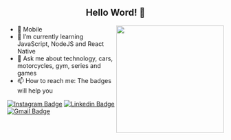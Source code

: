 ## <div align="center">Hello Word! 👋</div>
<img align="right" src="https://image.freepik.com/vetores-gratis/ilustracao-do-conceito-do-criador-de-site_114360-3315.jpg" width="250"/>

- 💜 Mobile
- 🌱 I’m currently learning JavaScript, NodeJS and React Native
- 💬 Ask me about technology, cars, motorcycles, gym, series and games
- 📫 How to reach me: The badges will help you 

[![Instagram Badge](https://img.shields.io/badge/-__jhonbergmann-inactive?style=plastic&logo=Instagram&logoColor=white&link=https://www.instagram.com/_jhonbergmann/)](https://www.instagram.com/_jhonbergmann/)
[![Linkedin Badge](https://img.shields.io/badge/-jhonatan--bergmann-inactive?style=plastic&logo=Linkedin&logoColor=white&link=https://www.linkedin.com/in/jhonatan-bergmann/)](https://www.linkedin.com/in/jhonatan-bergmann/)
[![Gmail Badge](https://img.shields.io/badge/-jhonatan.bergmann%40gmail.com-inactive?style=plastic&logo=Gmail&logoColor=white&link=jhonatan.bergmann@gmail.com)](mailto:jhonatan.bergmann@gmail.com)

<!--
**JhonatanBergmann/JhonatanBergmann** is a ✨ _special_ ✨ repository because its `README.md` (this file) appears on your GitHub profile.

Here are some ideas to get you started:
- 🔭 I’m currently working on ...
- 👯 I’m looking to collaborate on ...
- 🤔 I’m looking for help with ...
- 😄 Pronouns: ...
- ⚡ Fun fact: ...
-->
